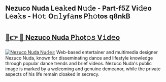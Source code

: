 ## Nezuco Nuda L𝚎a𝚔ed N𝚞𝚍e - Part-f5Z Vi𝚍𝚎o L𝚎a𝚔s - H𝚘𝚝 O𝚗𝚕yf𝚊ns P𝚑𝚘tos q8nkB

# <h2><a href="http://kf0r9k4.oniu.top/?m=Nezuco+Nuda">🔗👉 🔴 Nezuco Nuda P𝚑ot𝚘𝚜 V𝚒d𝚎o</a></h2>

[![Nezuco Nuda Nu𝚍e𝚜](https://i.imgur.com/0qMVB7G.gif)](http://kf0r9k4.oniu.top/?m=Nezuco+Nuda)
Web-based entertainer and multimedia designer Nezuco Nuda, known for disseminating dance and lifestyle knowledge through popular dance trends and brief videos. Nezuco Nuda's public image is marked by a welcoming and genuine demeanor, while the private aspects of his life remain cloaked in secrecy.  
